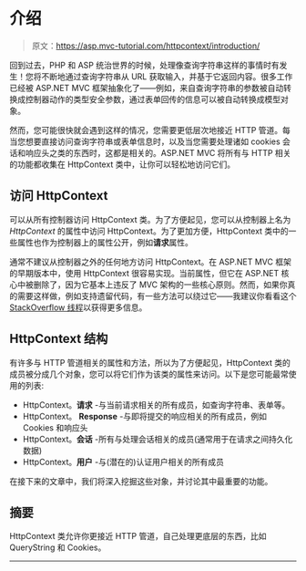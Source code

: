 # 介绍

> 原文：<https://asp.mvc-tutorial.com/httpcontext/introduction/>

回到过去，PHP 和 ASP 统治世界的时候，处理像查询字符串这样的事情时有发生！您将不断地通过查询字符串从 URL 获取输入，并基于它返回内容。很多工作已经被 ASP.NET MVC 框架抽象化了——例如，来自查询字符串的参数被自动转换成控制器动作的类型安全参数，通过表单回传的信息可以被自动转换成模型对象。

然而，您可能很快就会遇到这样的情况，您需要更低层次地接近 HTTP 管道。每当您想要直接访问查询字符串或表单信息时，以及当您需要处理诸如 cookies 会话和响应头之类的东西时，这都是相关的。ASP.NET MVC 将所有与 HTTP 相关的功能都收集在 HttpContext 类中，让你可以轻松地访问它们。

## 访问 HttpContext

可以从所有控制器访问 HttpContext 类。为了方便起见，您可以从控制器上名为 *HttpContext* 的属性中访问 HttpContext。为了更加方便，HttpContext 类中的一些属性也作为控制器上的属性公开，例如**请求**属性。

通常不建议从控制器之外的任何地方访问 HttpContext。在 ASP.NET MVC 框架的早期版本中，使用 HttpContext 很容易实现。当前属性，但它在 ASP.NET 核心中被删除了，因为它基本上违反了 MVC 架构的一些核心原则。然而，如果你真的需要这样做，例如支持遗留代码，有一些方法可以绕过它——我建议你看看这个 [StackOverflow 线程](https://stackoverflow.com/questions/38571032/how-to-get-httpcontext-current-in-asp-net-core)以获得更多信息。

## HttpContext 结构

<input type="hidden" name="IL_IN_ARTICLE">

有许多与 HTTP 管道相关的属性和方法，所以为了方便起见，HttpContext 类的成员被分成几个对象，您可以将它们作为该类的属性来访问。以下是您可能最常使用的列表:

*   HttpContext。**请求** -与当前请求相关的所有成员，如查询字符串、表单等。
*   HttpContext。 **Response** -与即将提交的响应相关的所有成员，例如 Cookies 和响应头
*   HttpContext。**会话** -所有与处理会话相关的成员(通常用于在请求之间持久化数据)
*   HttpContext。**用户** -与(潜在的)认证用户相关的所有成员

在接下来的文章中，我们将深入挖掘这些对象，并讨论其中最重要的功能。

## 摘要

HttpContext 类允许你更接近 HTTP 管道，自己处理更底层的东西，比如 QueryString 和 Cookies。

* * *